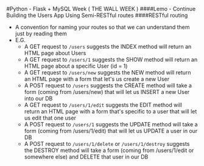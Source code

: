 #Python - Flask + MySQL Week ( THE WALL WEEK )
####Lemo - Continue Building the Users App Using Semi-RESTful routes
####RESTful routing
- A convention for naming your routes so that we can understand them just by reading them
- E.G.
  - A GET request to `/users` suggests the INDEX method will return an HTML page about Users
  - A GET request to `/users/1` suggests the SHOW method will return an HTML page about a specific User (id = 1)
  - A GET request to `/users/new` suggests the NEW method will return an HTML page with a form that let's us create a new User
  - A POST request to `/users` suggests the CREATE method will take a form (coming from /users/new) that will let us INSERT a new User into our DB
  - A GET request to `/users/1/edit` suggests the EDIT method will return an HTML page with a form that's specific to a user that will let us edit that one user
  - A POST request to `/users/1` suggests the UPDATE method will take a form (coming from /users/1/edit) that will let us UPDATE a user in our DB
  - A POST request to `/users/1/delete` or `/users/1/destroy` suggests the DESTROY method will take a form (coming from /users/1/edit or somewhere else) and DELETE that user in our DB
